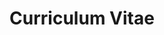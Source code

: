 ---
title: Curriculum Vitae
published: 2024-01-25
lastUpdated: 2024-01-25 16:20:00 PST
layout: page
slug: cv
menu:
    main:
        weight: 3
        params: 
            icon: cv-icon

---